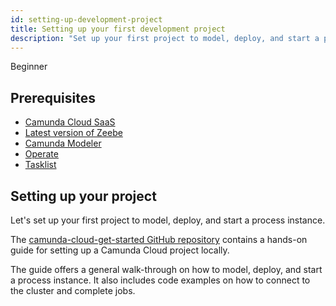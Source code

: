 ```yaml
---
id: setting-up-development-project
title: Setting up your first development project
description: "Set up your first project to model, deploy, and start a process instance."
---
```

<span class="badge badge--primary">Beginner</span>

## Prerequisites

- [Camunda Cloud SaaS](https://camunda.io)
- [Latest version of Zeebe](https://github.com/camunda-cloud/zeebe/releases)
- [Camunda Modeler](https://camunda.com/download/modeler/)
- [Operate](/components/operate/deployment/install-and-start.md)
- [Tasklist](/components/tasklist/deployment/install-and-start.md)

## Setting up your project

Let's set up your first project to model, deploy, and start a process instance.

The [camunda-cloud-get-started GitHub repository](https://github.com/camunda-cloud/camunda-cloud-get-started)
contains a hands-on guide for setting up a Camunda Cloud project locally.

The guide offers a general walk-through on how to model, deploy, and start a
process instance. It also includes code examples on how to connect to the
cluster and complete jobs.
